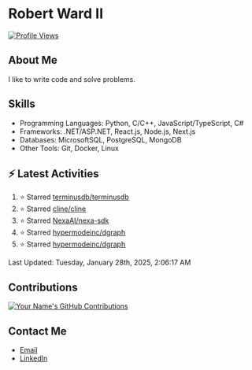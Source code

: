 
# Robert Ward II

[![Profile Views](https://komarev.com/ghpvc/?username=Robert-W-Ward)](https://github.com/Robert-W-Ward)

## About Me
I like to write code and solve problems.

## Skills
- Programming Languages: Python, C/C++, JavaScript/TypeScript, C#
- Frameworks: .NET/ASP.NET, React.js, Node.js, Next.js
- Databases: MicrosoftSQL, PostgreSQL, MongoDB
- Other Tools: Git, Docker, Linux

## :zap: Latest Activities
<!--RECENT_ACTIVITY:start-->
1. ⭐ Starred [terminusdb/terminusdb](https://github.com/terminusdb/terminusdb)
2. ⭐ Starred [cline/cline](https://github.com/cline/cline)
3. ⭐ Starred [NexaAI/nexa-sdk](https://github.com/NexaAI/nexa-sdk)
4. ⭐ Starred [hypermodeinc/dgraph](https://github.com/hypermodeinc/dgraph)
5. ⭐ Starred [hypermodeinc/dgraph](https://github.com/hypermodeinc/dgraph)
<!--RECENT_ACTIVITY:end-->

<!--RECENT_ACTIVITY:last_update-->
Last Updated: Tuesday, January 28th, 2025, 2:06:17 AM
<!--RECENT_ACTIVITY:last_update_end-->

<!--END_SECTIN:activity-->
## Contributions
[![Your Name's GitHub Contributions](https://github-readme-streak-stats.herokuapp.com/?user=Robert-W-Ward&theme=radical)](https://github.com/your-username)

## Contact Me
- [Email](mailto:robertwesleyward2019@gmail.com)
- [LinkedIn](https://linkedin.com/in/https://www.linkedin.com/in/robert-ward-ii/)
